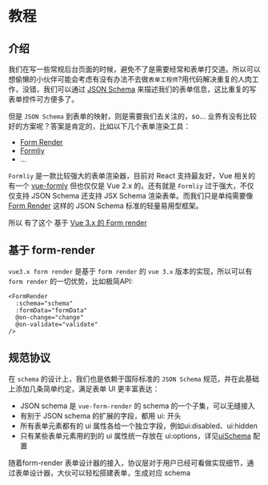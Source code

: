 # 教程

## 介绍
我们在写一些常规后台页面的时候，避免不了是需要经常和表单打交道。所以可以想偷懒的小伙伴可能会考虑有没有办法不去做`表单工程师`?用代码解决重复的人肉工作，没错，我们可以通过 [JSON Schema](https://json-schema.org/understanding-json-schema/) 来描述我们的表单信息，这比重复的写表单控件可方便多了。

但是 `JSON Schema` 到表单的映射，则是需要我们去关注的，so... 业界有没有比较好的方案呢？答案是肯定的，比如以下几个表单渲染工具：

* [Form Render](https://x-render.gitee.io/form-render)
* [Formliy](https://formilyjs.org/#/bdCRC5/dzUZU8il)
* ...

`Formliy` 是一款比较强大的表单渲染器，目前对 React 支持最友好，Vue 相关的有一个 [vue-formly](https://github.com/formly-js/vue-formly) 但也仅仅是 Vue 2.x 的。还有就是 `Formliy` 过于强大，不仅仅支持 JSON Schema 还支持 JSX Schema 渲染表单。而我们只是单纯需要像 [Form Render](https://x-render.gitee.io/form-render) 这样的 JSON Schema 标准的轻量易用型框架。

所以 有了这个 基于 [Vue 3.x 的 Form render](https://github.com/muwoo/vue-form-render)


## 基于 form-render
`vue3.x form render` 是基于 `form render` 的 `vue 3.x` 版本的实现，所以可以有 `form render` 的一切优势，比如极简API:
```vue
<FormRender
  :schema="schema"
  :formData="formData"
  @on-change="change"
  @on-validate="validate"
/>
```
<demo />

## 规范协议
在 `schema` 的设计上，我们也是依赖于国际标准的 `JSON Schema` 规范，并在此基础上添加几条简单约定，满足表单 UI 更丰富表达：

* JSON schema 是 `vue-form-render` 的 schema 的一个子集，可以无缝接入
* 有别于 JSON schema 的扩展的字段，都用 ui: 开头
* 所有表单元素都有的 ui 属性各给一个独立字段，例如ui:disabled、ui:hidden
* 只有某些表单元素用的到的 ui 属性统一存放在 ui:options，详见[uiSchema]() 配置

随着form-render 表单设计器的接入，协议层对于用户已经可看做实现细节，通过表单设计器，大伙可以轻松搭建表单，生成对应 schema




